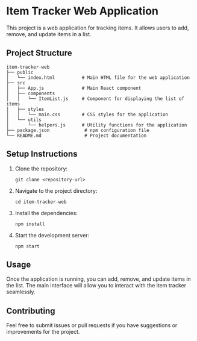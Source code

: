 # Item Tracker Web Application

This project is a web application for tracking items. It allows users to add, remove, and update items in a list.

## Project Structure

```
item-tracker-web
├── public
│   └── index.html          # Main HTML file for the web application
├── src
│   ├── App.js              # Main React component
│   ├── components
│   │   └── ItemList.js     # Component for displaying the list of items
│   ├── styles
│   │   └── main.css        # CSS styles for the application
│   └── utils
│       └── helpers.js      # Utility functions for the application
├── package.json             # npm configuration file
└── README.md                # Project documentation
```

## Setup Instructions

1. Clone the repository:
   ```
   git clone <repository-url>
   ```

2. Navigate to the project directory:
   ```
   cd item-tracker-web
   ```

3. Install the dependencies:
   ```
   npm install
   ```

4. Start the development server:
   ```
   npm start
   ```

## Usage

Once the application is running, you can add, remove, and update items in the list. The main interface will allow you to interact with the item tracker seamlessly.

## Contributing

Feel free to submit issues or pull requests if you have suggestions or improvements for the project.